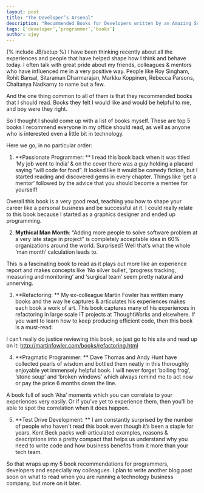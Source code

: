 ```yaml
---
layout: post
title: "The Developer’s Arsenal"
description: "Recommended Books for Developers written by an Amazing Set of People."
tags: [‘developer’,’programmer’,’books’]
author: ajey
---
```

{% include JB/setup %}
I have been thinking recently about all the experiences and people that have helped shape how I think and behave today. I often talk with great pride about my friends, colleagues & mentors who have influenced me in a very positive way. People like Roy Singham, Rohit Bansal, Sitaraman Dharmarajan, Markku Koppinen, Rebecca Parsons, Chaitanya Nadkarny to name but a few.

And the one thing common to all of them is that they recommended books that I should read. Books they felt I would like and would be helpful to me, and boy were they right. 

So I thought I should come up with a list of books myself. These are top 5 books I recommend everyone in my office should read, as well as anyone who is interested even a little bit in technology.

Here we go, in no particular order:

1. **Passionate Programmer: ** I read this book back when it was titled ‘My job went to India’ & on the cover there was a guy holding a placard saying “will code for food”. It looked like it would be comedy fiction, but I started reading and discovered gems in every chapter. Things like ‘get a mentor’ followed by the advice that you should become a mentee for yourself! 

Overall this book is a very good read, teaching you how to shape your career like a personal business and be successful at it. I could really relate to this book because I started as a graphics designer and ended up programming.

2. **Mythical Man Month**: “Adding more people to solve software problem at a very late stage in project" is completely acceptable idea in 60% organizations around the world. Surprised? Well that’s what the whole ‘man month’ calculation leads to. 

This is a fascinating book to read as it plays out more like an experience report and makes concepts like ‘No silver bullet’, ‘progress tracking, measuring and monitoring’ and ‘surgical team’ seem pretty natural and unnerving.

3. **Refactoring: ** My ex-colleague Martin Fowler has written many books and the way he captures & articulates his experiences makes each book a work of art. This book captures many of his experiences in refactoring in large scale IT projects at ThoughtWorks and elsewhere. If you want to learn how to keep producing efficient code, then this book is a must-read. 

I can’t really do justice reviewing this book, so just go to his site and read up on it: http://martinfowler.com/books/refactoring.html

4. **Pragmatic Programmer: ** Dave Thomas and Andy Hunt have collected pearls of wisdom and bottled them neatly in this thoroughly enjoyable yet immensely helpful book. I will never forget ‘boiling frog’, ‘stone soup’ and ‘broken windows’ which always remind me to act now or pay the price 6 months down the line. 

A book full of such ‘Aha’ moments which you can correlate to your experiences very easily. Or if you’ve yet to experience them, then you’ll be able to spot the correlation when it does happen.

5. **Test Drive Development: ** I am constantly surprised by the number of people who haven't read this book even though it’s been a staple for years. Kent Beck packs well-articulated examples, reasons & descriptions into a pretty compact that helps us understand why you need to write code and how business benefits from it more than your tech team. 

So that wraps up my 5 book recommendations for programmers, developers and especially my colleagues. I plan to write another blog post soon on what to read when you are running a technology business company, but more on it later.
